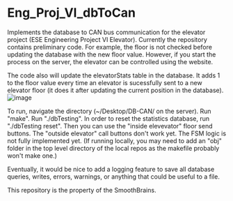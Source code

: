 # Eng_Proj_VI_dbToCan

Implements the database to CAN bus communication for the elevator project (ESE Engineering Project VI Elevator). 
Currently the repository contains preliminary code. For example, the floor is not checked before updating the database with the new floor value. However, if you start the process on the server, the elevator can be controlled using the website.

The code also will update the elevatorStats table in the database. It adds 1 to the floor value every time an elevator is sucessfully sent to a new elevator floor (it does it after updating the current position in the database).![image](https://user-images.githubusercontent.com/56086870/124214760-bf1f2f00-dac0-11eb-9b0d-f7c29e14f60b.png)


To run, navigate the directory (~/Desktop/DB-CAN/ on the server). Run "make". Run "./dbTesting". In order to reset the statistics database, run "./dbTesting reset". Then you can use the "inside elevevator" floor send buttons. The "outside elevator" call buttons don't work yet. The FSM logic is not fully implemented yet. (If running locally, you may need to add an "obj" folder in the top level directory of the local repos as the makefile probably won't make one.)

Eventually, it would be nice to add a logging feature to save all database queries, writes, errors, warnings, or anything that could be useful to a file.

This repository is the property of the SmoothBrains.
